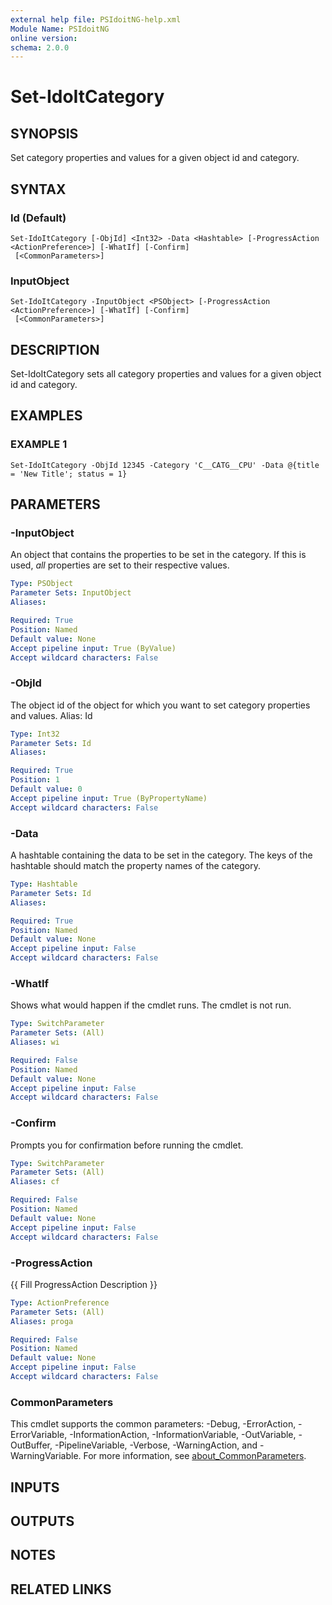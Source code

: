 ```yaml
---
external help file: PSIdoitNG-help.xml
Module Name: PSIdoitNG
online version:
schema: 2.0.0
---
```


# Set-IdoItCategory

## SYNOPSIS
Set category properties and values for a given object id and category.

## SYNTAX

### Id (Default)
```
Set-IdoItCategory [-ObjId] <Int32> -Data <Hashtable> [-ProgressAction <ActionPreference>] [-WhatIf] [-Confirm]
 [<CommonParameters>]
```

### InputObject
```
Set-IdoItCategory -InputObject <PSObject> [-ProgressAction <ActionPreference>] [-WhatIf] [-Confirm]
 [<CommonParameters>]
```

## DESCRIPTION
Set-IdoItCategory sets all category properties and values for a given object id and category.

## EXAMPLES

### EXAMPLE 1
```
Set-IdoItCategory -ObjId 12345 -Category 'C__CATG__CPU' -Data @{title = 'New Title'; status = 1}
```

## PARAMETERS

### -InputObject
An object that contains the properties to be set in the category.
If this is used, *all* properties are set to their respective values.

```yaml
Type: PSObject
Parameter Sets: InputObject
Aliases:

Required: True
Position: Named
Default value: None
Accept pipeline input: True (ByValue)
Accept wildcard characters: False
```

### -ObjId
The object id of the object for which you want to set category properties and values.
Alias: Id

```yaml
Type: Int32
Parameter Sets: Id
Aliases:

Required: True
Position: 1
Default value: 0
Accept pipeline input: True (ByPropertyName)
Accept wildcard characters: False
```

### -Data
A hashtable containing the data to be set in the category.
The keys of the hashtable should match the property names of the category.

```yaml
Type: Hashtable
Parameter Sets: Id
Aliases:

Required: True
Position: Named
Default value: None
Accept pipeline input: False
Accept wildcard characters: False
```

### -WhatIf
Shows what would happen if the cmdlet runs.
The cmdlet is not run.

```yaml
Type: SwitchParameter
Parameter Sets: (All)
Aliases: wi

Required: False
Position: Named
Default value: None
Accept pipeline input: False
Accept wildcard characters: False
```

### -Confirm
Prompts you for confirmation before running the cmdlet.

```yaml
Type: SwitchParameter
Parameter Sets: (All)
Aliases: cf

Required: False
Position: Named
Default value: None
Accept pipeline input: False
Accept wildcard characters: False
```

### -ProgressAction
{{ Fill ProgressAction Description }}

```yaml
Type: ActionPreference
Parameter Sets: (All)
Aliases: proga

Required: False
Position: Named
Default value: None
Accept pipeline input: False
Accept wildcard characters: False
```

### CommonParameters
This cmdlet supports the common parameters: -Debug, -ErrorAction, -ErrorVariable, -InformationAction, -InformationVariable, -OutVariable, -OutBuffer, -PipelineVariable, -Verbose, -WarningAction, and -WarningVariable. For more information, see [about_CommonParameters](http://go.microsoft.com/fwlink/?LinkID=113216).

## INPUTS

## OUTPUTS

## NOTES

## RELATED LINKS
